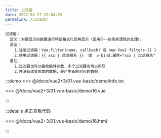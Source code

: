 ```yaml
---
title: 过滤器
date: 2022-04-27 23:04:03
permalink: /c5592b/
---
```


```
过滤器：
  定义：对要显示的数据进行特定格式化后再显示（适用于一些简单逻辑的处理）。
  语法：
    1.注册过滤器：Vue.filter(name, callback) 或 new Vue{ filters:{} }
    2.使用过滤器：{{ xxx | 过滤器名 }}  或  v-bind:属性="xxx | 过滤器名"
  备注：
    1.过滤器也可以接收额外参数、多个过滤器也可以串联
    2.并没有改变原本的数据，是产生新的对应的数据
```

:::demo <<< @/docs/vue2+3/01.vue-basic/demo/info.txt

<<< @/docs/vue2+3/01.vue-basic/demo/16.vue

:::

:::details 点击查看代码

<<< @/docs/vue2+3/01.vue-basic/demo/16.html

:::
